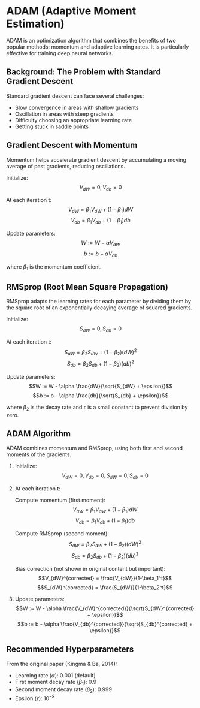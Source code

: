 # ADAM (Adaptive Moment Estimation)

ADAM is an optimization algorithm that combines the benefits of two popular methods: momentum and adaptive learning rates. It is particularly effective for training deep neural networks.

## Background: The Problem with Standard Gradient Descent

Standard gradient descent can face several challenges:
- Slow convergence in areas with shallow gradients
- Oscillation in areas with steep gradients
- Difficulty choosing an appropriate learning rate
- Getting stuck in saddle points

## Gradient Descent with Momentum

Momentum helps accelerate gradient descent by accumulating a moving average of past gradients, reducing oscillations.

Initialize:
$$V_{dW} = 0, V_{db} = 0$$

At each iteration t:
$$V_{dW} = \beta_1 V_{dW} + (1-\beta_1)dW$$
$$V_{db} = \beta_1 V_{db} + (1-\beta_1)db$$

Update parameters:
$$W := W - \alpha V_{dW}$$
$$b := b - \alpha V_{db}$$

where $\beta_1$ is the momentum coefficient.

## RMSprop (Root Mean Square Propagation)

RMSprop adapts the learning rates for each parameter by dividing them by the square root of an exponentially decaying average of squared gradients.

Initialize:
$$S_{dW} = 0, S_{db} = 0$$

At each iteration t:
$$S_{dW} = \beta_2 S_{dW} + (1-\beta_2)(dW)^2$$
$$S_{db} = \beta_2 S_{db} + (1-\beta_2)(db)^2$$

Update parameters:
$$W := W - \alpha \frac{dW}{\sqrt{S_{dW} + \epsilon}}$$
$$b := b - \alpha \frac{db}{\sqrt{S_{db} + \epsilon}}$$

where $\beta_2$ is the decay rate and $\epsilon$ is a small constant to prevent division by zero.

## ADAM Algorithm

ADAM combines momentum and RMSprop, using both first and second moments of the gradients.

1. Initialize:
   $$V_{dW} = 0, V_{db} = 0, S_{dW} = 0, S_{db} = 0$$

2. At each iteration t:
   
   Compute momentum (first moment):
   $$V_{dW} = \beta_1 V_{dW} + (1-\beta_1)dW$$
   $$V_{db} = \beta_1 V_{db} + (1-\beta_1)db$$

   Compute RMSprop (second moment):
   $$S_{dW} = \beta_2 S_{dW} + (1-\beta_2)(dW)^2$$
   $$S_{db} = \beta_2 S_{db} + (1-\beta_2)(db)^2$$

   Bias correction (not shown in original content but important):
   $$V_{dW}^{corrected} = \frac{V_{dW}}{1-\beta_1^t}$$
   $$S_{dW}^{corrected} = \frac{S_{dW}}{1-\beta_2^t}$$

3. Update parameters:
   $$W := W - \alpha \frac{V_{dW}^{corrected}}{\sqrt{S_{dW}^{corrected} + \epsilon}}$$
   $$b := b - \alpha \frac{V_{db}^{corrected}}{\sqrt{S_{db}^{corrected} + \epsilon}}$$

## Recommended Hyperparameters

From the original paper (Kingma & Ba, 2014):
- Learning rate ($\alpha$): 0.001 (default)
- First moment decay rate ($\beta_1$): 0.9
- Second moment decay rate ($\beta_2$): 0.999
- Epsilon ($\epsilon$): $10^{-8}$